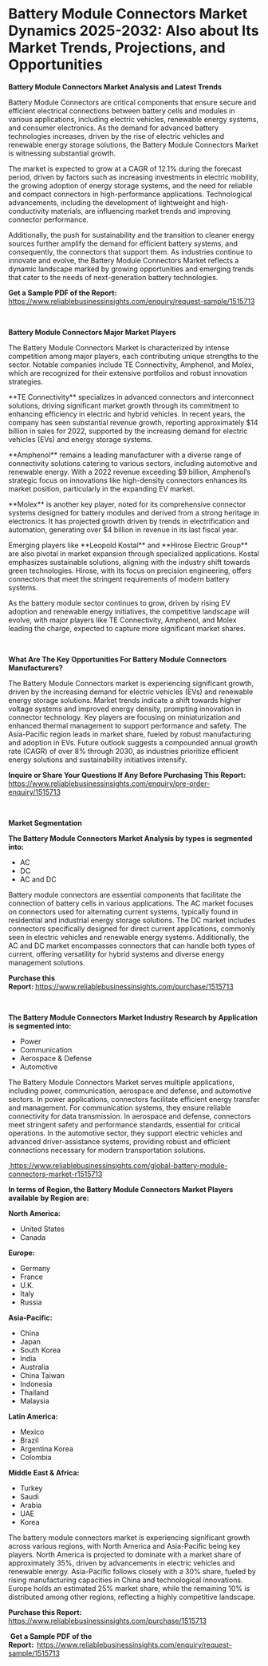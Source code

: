 <p><h1>Battery Module Connectors Market Dynamics 2025-2032: Also about Its Market Trends, Projections, and Opportunities</h1></p><p><strong>Battery Module Connectors Market Analysis and Latest Trends</strong></p>
<p><p>Battery Module Connectors are critical components that ensure secure and efficient electrical connections between battery cells and modules in various applications, including electric vehicles, renewable energy systems, and consumer electronics. As the demand for advanced battery technologies increases, driven by the rise of electric vehicles and renewable energy storage solutions, the Battery Module Connectors Market is witnessing substantial growth.</p><p>The market is expected to grow at a CAGR of 12.1% during the forecast period, driven by factors such as increasing investments in electric mobility, the growing adoption of energy storage systems, and the need for reliable and compact connectors in high-performance applications. Technological advancements, including the development of lightweight and high-conductivity materials, are influencing market trends and improving connector performance.</p><p>Additionally, the push for sustainability and the transition to cleaner energy sources further amplify the demand for efficient battery systems, and consequently, the connectors that support them. As industries continue to innovate and evolve, the Battery Module Connectors Market reflects a dynamic landscape marked by growing opportunities and emerging trends that cater to the needs of next-generation battery technologies.</p></p>
<p><strong>Get a Sample PDF of the Report:&nbsp;</strong> <a href="https://www.reliablebusinessinsights.com/enquiry/request-sample/1515713?utm_campaign=3455&utm_medium=2&utm_source=Github&utm_content=ia&utm_term=12042025&utm_id=battery-module-connectors">https://www.reliablebusinessinsights.com/enquiry/request-sample/1515713</a></p>
<p>&nbsp;</p>
<p><strong>Battery Module Connectors Major Market Players</strong></p>
<p><p>The Battery Module Connectors Market is characterized by intense competition among major players, each contributing unique strengths to the sector. Notable companies include TE Connectivity, Amphenol, and Molex, which are recognized for their extensive portfolios and robust innovation strategies.</p><p>**TE Connectivity** specializes in advanced connectors and interconnect solutions, driving significant market growth through its commitment to enhancing efficiency in electric and hybrid vehicles. In recent years, the company has seen substantial revenue growth, reporting approximately $14 billion in sales for 2022, supported by the increasing demand for electric vehicles (EVs) and energy storage systems.</p><p>**Amphenol** remains a leading manufacturer with a diverse range of connectivity solutions catering to various sectors, including automotive and renewable energy. With a 2022 revenue exceeding $9 billion, Amphenol’s strategic focus on innovations like high-density connectors enhances its market position, particularly in the expanding EV market.</p><p>**Molex** is another key player, noted for its comprehensive connector systems designed for battery modules and derived from a strong heritage in electronics. It has projected growth driven by trends in electrification and automation, generating over $4 billion in revenue in its last fiscal year.</p><p>Emerging players like **Leopold Kostal** and **Hirose Electric Group** are also pivotal in market expansion through specialized applications. Kostal emphasizes sustainable solutions, aligning with the industry shift towards green technologies. Hirose, with its focus on precision engineering, offers connectors that meet the stringent requirements of modern battery systems.</p><p>As the battery module sector continues to grow, driven by rising EV adoption and renewable energy initiatives, the competitive landscape will evolve, with major players like TE Connectivity, Amphenol, and Molex leading the charge, expected to capture more significant market shares.</p></p>
<p>&nbsp;</p>
<p><strong>What Are The Key Opportunities For Battery Module Connectors Manufacturers?</strong></p>
<p><p>The Battery Module Connectors market is experiencing significant growth, driven by the increasing demand for electric vehicles (EVs) and renewable energy storage solutions. Market trends indicate a shift towards higher voltage systems and improved energy density, prompting innovation in connector technology. Key players are focusing on miniaturization and enhanced thermal management to support performance and safety. The Asia-Pacific region leads in market share, fueled by robust manufacturing and adoption in EVs. Future outlook suggests a compounded annual growth rate (CAGR) of over 8% through 2030, as industries prioritize efficient energy solutions and sustainability initiatives intensify.</p></p>
<p><strong>Inquire or Share Your Questions If Any Before Purchasing This Report:</strong> <a href="https://www.reliablebusinessinsights.com/enquiry/pre-order-enquiry/1515713?utm_campaign=3455&utm_medium=2&utm_source=Github&utm_content=ia&utm_term=12042025&utm_id=battery-module-connectors">https://www.reliablebusinessinsights.com/enquiry/pre-order-enquiry/1515713</a></p>
<p>&nbsp;</p>
<p><strong>Market Segmentation</strong></p>
<p><strong>The Battery Module Connectors Market Analysis by types is segmented into:</strong></p>
<p><ul><li>AC</li><li>DC</li><li>AC and DC</li></ul></p>
<p><p>Battery module connectors are essential components that facilitate the connection of battery cells in various applications. The AC market focuses on connectors used for alternating current systems, typically found in residential and industrial energy storage solutions. The DC market includes connectors specifically designed for direct current applications, commonly seen in electric vehicles and renewable energy systems. Additionally, the AC and DC market encompasses connectors that can handle both types of current, offering versatility for hybrid systems and diverse energy management solutions.</p></p>
<p><strong>Purchase this Report:&nbsp;</strong><a href="https://www.reliablebusinessinsights.com/purchase/1515713?utm_campaign=3455&utm_medium=2&utm_source=Github&utm_content=ia&utm_term=12042025&utm_id=battery-module-connectors">https://www.reliablebusinessinsights.com/purchase/1515713</a></p>
<p>&nbsp;</p>
<p><strong>The Battery Module Connectors Market Industry Research by Application is segmented into:</strong></p>
<p><ul><li>Power</li><li>Communication</li><li>Aerospace & Defense</li><li>Automotive</li></ul></p>
<p><p>The Battery Module Connectors Market serves multiple applications, including power, communication, aerospace and defense, and automotive sectors. In power applications, connectors facilitate efficient energy transfer and management. For communication systems, they ensure reliable connectivity for data transmission. In aerospace and defense, connectors meet stringent safety and performance standards, essential for critical operations. In the automotive sector, they support electric vehicles and advanced driver-assistance systems, providing robust and efficient connections necessary for modern transportation solutions.</p></p>
<p><a href="https://www.reliablebusinessinsights.com/global-battery-module-connectors-market-r1515713?utm_campaign=3455&utm_medium=2&utm_source=Github&utm_content=ia&utm_term=12042025&utm_id=battery-module-connectors">&nbsp;https://www.reliablebusinessinsights.com/global-battery-module-connectors-market-r1515713</a></p>
<p><strong>In terms of Region, the Battery Module Connectors Market Players available by Region are:</strong></p>
<p>
    <p> <strong> North America: </strong>
        <ul>
            <li>United States</li>
            <li>Canada</li>
        </ul>
        </p> 
    <p> <strong> Europe: </strong>
        <ul>
            <li>Germany</li>
            <li>France</li>
            <li>U.K.</li>
            <li>Italy</li>
            <li>Russia</li>
        </ul>
        </p> 
    <p> <strong> Asia-Pacific: </strong>
        <ul>
            <li>China</li>
            <li>Japan</li>
            <li>South Korea</li>
            <li>India</li>
            <li>Australia</li>
            <li>China Taiwan</li>
            <li>Indonesia</li>
            <li>Thailand</li>
            <li>Malaysia</li>
        </ul>
        </p> 
    <p> <strong> Latin America: </strong>
        <ul>
            <li>Mexico</li>
            <li>Brazil</li>
            <li>Argentina Korea</li>
            <li>Colombia</li>
        </ul>
        </p> 
    <p> <strong> Middle East & Africa: </strong>
        <ul>
            <li>Turkey</li>
            <li>Saudi</li>
            <li>Arabia</li>
            <li>UAE</li>
            <li>Korea</li>
        </ul>
    </p>
    </p>
<p><p>The battery module connectors market is experiencing significant growth across various regions, with North America and Asia-Pacific being key players. North America is projected to dominate with a market share of approximately 35%, driven by advancements in electric vehicles and renewable energy. Asia-Pacific follows closely with a 30% share, fueled by rising manufacturing capacities in China and technological innovations. Europe holds an estimated 25% market share, while the remaining 10% is distributed among other regions, reflecting a highly competitive landscape.</p></p>
<p><strong>Purchase this Report: </strong><a href="https://www.reliablebusinessinsights.com/purchase/1515713?utm_campaign=3455&utm_medium=2&utm_source=Github&utm_content=ia&utm_term=12042025&utm_id=battery-module-connectors">https://www.reliablebusinessinsights.com/purchase/1515713</a></p>
<p>&nbsp;<strong>Get a Sample PDF of the Report:&nbsp;&nbsp;</strong><a href="https://www.reliablebusinessinsights.com/enquiry/request-sample/1515713?utm_campaign=3455&utm_medium=2&utm_source=Github&utm_content=ia&utm_term=12042025&utm_id=battery-module-connectors">https://www.reliablebusinessinsights.com/enquiry/request-sample/1515713</a></p>
<p><strong></strong></p>
<p><p></p><p></p><p></p></p>